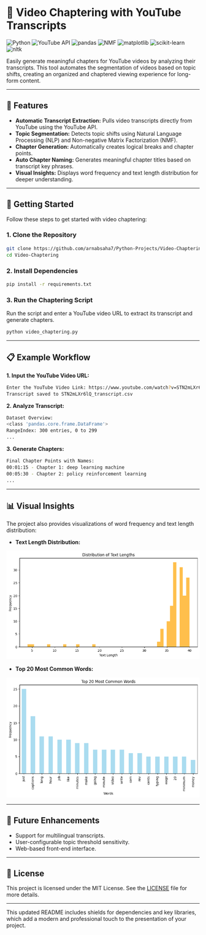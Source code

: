 
# 📼 Video Chaptering with YouTube Transcripts

![Python](https://img.shields.io/badge/Python-3.8+-blue.svg)
![YouTube API](https://img.shields.io/badge/YouTube--API-v3-red)
![pandas](https://img.shields.io/badge/pandas-1.3.0-yellowgreen)
![NMF](https://img.shields.io/badge/NMF-Topic_Modeling-orange)
![matplotlib](https://img.shields.io/badge/matplotlib-3.4.2-green)
![scikit-learn](https://img.shields.io/badge/scikit--learn-0.24.2-lightblue)
![nltk](https://img.shields.io/badge/nltk-3.6.2-yellow)

Easily generate meaningful chapters for YouTube videos by analyzing their transcripts. This tool automates the segmentation of videos based on topic shifts, creating an organized and chaptered viewing experience for long-form content.

---

## 🌟 Features

- **Automatic Transcript Extraction:** Pulls video transcripts directly from YouTube using the YouTube API.
- **Topic Segmentation:** Detects topic shifts using Natural Language Processing (NLP) and Non-negative Matrix Factorization (NMF).
- **Chapter Generation:** Automatically creates logical breaks and chapter points.
- **Auto Chapter Naming:** Generates meaningful chapter titles based on transcript key phrases.
- **Visual Insights:** Displays word frequency and text length distribution for deeper understanding.

---

## 🚀 Getting Started

Follow these steps to get started with video chaptering:

### 1. Clone the Repository

```bash
git clone https://github.com/arnabsaha7/Python-Projects/Video-Chaptering.git
cd Video-Chaptering
```

### 2. Install Dependencies

```bash
pip install -r requirements.txt
```

### 3. Run the Chaptering Script

Run the script and enter a YouTube video URL to extract its transcript and generate chapters.

```bash
python video_chaptering.py
```

---

## 📋 Example Workflow

**1. Input the YouTube Video URL:**

```bash
Enter the YouTube Video Link: https://www.youtube.com/watch?v=STN2mLXr6lQ
Transcript saved to STN2mLXr6lQ_transcript.csv
```

**2. Analyze Transcript:**

```bash
Dataset Overview:
<class 'pandas.core.frame.DataFrame'>
RangeIndex: 300 entries, 0 to 299
...
```

**3. Generate Chapters:**

```bash
Final Chapter Points with Names:
00:01:15 - Chapter 1: deep learning machine
00:05:30 - Chapter 2: policy reinforcement learning
...
```

---

## 📊 Visual Insights

The project also provides visualizations of word frequency and text length distribution:

- **Text Length Distribution:**

![Text Length Distribution](img/output1.png)

- **Top 20 Most Common Words:**

![Top 20 Words](img/output2.png)

---


## 🔮 Future Enhancements

- Support for multilingual transcripts.
- User-configurable topic threshold sensitivity.
- Web-based front-end interface.

---

## 📝 License

This project is licensed under the MIT License. See the [LICENSE](LICENSE) file for more details.

---

This updated README includes shields for dependencies and key libraries, which add a modern and professional touch to the presentation of your project.